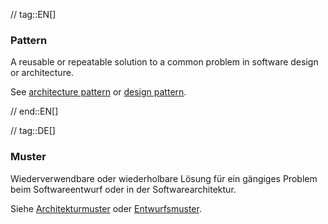 // tag::EN[]
### Pattern

 A reusable or repeatable solution to a common problem in software design or architecture.

See [architecture pattern](#term-architecture-pattern) or [design pattern](#term-design-pattern).

// end::EN[]

// tag::DE[]
### Muster

Wiederverwendbare oder wiederholbare Lösung für ein gängiges Problem
beim Softwareentwurf oder in der Softwarearchitektur.

Siehe [Architekturmuster](#term-architecture-pattern) oder
[Entwurfsmuster](#term-design-pattern).

